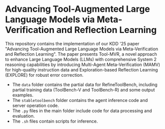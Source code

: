 # Advancing Tool-Augmented Large Language Models via Meta-Verification and Reflection Learning

This repository contains the implementation of our KDD '25 paper "Advancing Tool-Augmented Large Language Models via Meta-Verification and Reflection Learning". The paper presents Tool-MVR, a novel approach to enhance Large Language Models (LLMs) with comprehensive System 2 reasoning capabilities by introducing Multi-Agent Meta-Verification (MAMV) for high-quality instruction data and Exploration-based Reflection Learning (EXPLORE) for robust error correction.

- The `data` folder contains the partial data for RefineToolBench, including partial training data (ToolBench-V and ToolBench-R) and some output examples.
- The `stabletoolbench` folder contains the agent inference code and server operation code.
- The `.py` files in the main folder include code for data processing and evaluation.
- The `.sh` files contain scripts for inference.
